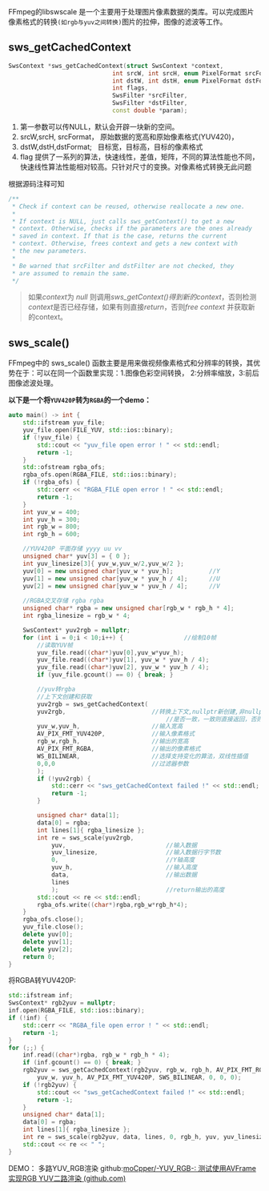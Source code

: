 FFmpeg的libswscale 是一个主要用于处理图片像素数据的类库。可以完成图片像素格式的转换`(如rgb与yuv之间转换)`图片的拉伸，图像的滤波等工作。

## sws_getCachedContext
```cpp
SwsContext *sws_getCachedContext(struct SwsContext *context,
                             int srcW, int srcH, enum PixelFormat srcFormat,
                             int dstW, int dstH, enum PixelFormat dstFormat,
                             int flags, 
                             SwsFilter *srcFilter, 
                             SwsFilter *dstFilter,
                             const double *param);

```

1. 第一参数可以传NULL，默认会开辟一块新的空间。
2. srcW,srcH, srcFormat， 原始数据的宽高和原始像素格式(YUV420)，
3. dstW,dstH,dstFormat;   目标宽，目标高，目标的像素格式
4. flag 提供了一系列的算法，快速线性，差值，矩阵，不同的算法性能也不同，快速线性算法性能相对较高。只针对尺寸的变换。对像素格式转换无此问题

根据源码注释可知
```cpp
/**
 * Check if context can be reused, otherwise reallocate a new one.
 *
 * If context is NULL, just calls sws_getContext() to get a new
 * context. Otherwise, checks if the parameters are the ones already
 * saved in context. If that is the case, returns the current
 * context. Otherwise, frees context and gets a new context with
 * the new parameters.
 *
 * Be warned that srcFilter and dstFilter are not checked, they
 * are assumed to remain the same.
 */

```
> 如果*context*为 *null* 则调用*sws_getContext()*得到新的*context*，否则检测*context*是否已经存储，如果有则直接*return*，否则*free context* 并获取新的context。

## sws_scale() 
FFmpeg中的 sws_scale() 函数主要是用来做视频像素格式和分辨率的转换，其优势在于：可以在同一个函数里实现：1.图像色彩空间转换， 2:分辨率缩放，3:前后图像滤波处理。


**以下是一个将`YUV420P`转为`RGBA`的一个demo：**
```cpp
auto main() -> int {
	std::ifstream yuv_file;
	yuv_file.open(FILE_YUV, std::ios::binary);
	if (!yuv_file) {
		std::cout << "yuv_file open error ! " << std::endl;
		return -1;
	}
	std::ofstream rgba_ofs;
	rgba_ofs.open(RGBA_FILE, std::ios::binary);
	if (!rgba_ofs) {
		std::cerr << "RGBA_FILE open error ! " << std::endl;
		return -1;
	}
	int yuv_w = 400;
	int yuv_h = 300;
	int rgb_w = 800;
	int rgb_h = 600;

	//YUV420P 平面存储 yyyy uu vv
	unsigned char* yuv[3] = { 0 };
	int yuv_linesize[3]{ yuv_w,yuv_w/2,yuv_w/2 };
	yuv[0] = new unsigned char[yuv_w * yuv_h];			//Y
	yuv[1] = new unsigned char[yuv_w * yuv_h / 4];		//U
	yuv[2] = new unsigned char[yuv_w * yuv_h / 4];		//V
	
	//RGBA交叉存储 rgba rgba
	unsigned char* rgba = new unsigned char[rgb_w * rgb_h * 4];
	int rgba_linesize = rgb_w * 4;

	SwsContext* yuv2rgb = nullptr;
	for (int i = 0;i < 10;i++) {                 //绘制10帧
		//读取YUV帧
		yuv_file.read((char*)yuv[0],yuv_w*yuv_h);
		yuv_file.read((char*)yuv[1], yuv_w * yuv_h / 4);
		yuv_file.read((char*)yuv[2], yuv_w * yuv_h / 4);
		if (yuv_file.gcount() == 0) { break; }

		//yuv转rgba
		//上下文创建和获取
		yuv2rgb = sws_getCachedContext(
		yuv2rgb,						//转换上下文,nullptr新创建,非nullptr判断与现有参数
											//是否一致，一致则直接返回，否则先清理当前再创建
		yuv_w,yuv_h,					//输入宽高
		AV_PIX_FMT_YUV420P,				//输入像素格式
		rgb_w,rgb_h,					//输出的宽高
		AV_PIX_FMT_RGBA,				//输出的像素格式
		WS_BILINEAR,					//选择支持变化的算法，双线性插值
		0,0,0							//过滤器参数
		);
		if (!yuv2rgb) {
			std::cerr << "sws_getCachedContext failed !" << std::endl;
			return -1;
		}

		unsigned char* data[1];
		data[0] = rgba;
		int lines[1]{ rgba_linesize };
		int re = sws_scale(yuv2rgb,
			yuv,							//输入数据
			yuv_linesize,					//输入数据行字节数
			0,                              //Y轴高度
			yuv_h,							//输入高度
			data,							//输出数据
			lines
			);								//return输出的高度
		std::cout << re << std::endl;
		rgba_ofs.write((char*)rgba,rgb_w*rgb_h*4);
	}
	rgba_ofs.close();
	yuv_file.close();
	delete yuv[0];
	delete yuv[1];
	delete yuv[2];
	return 0;
}
```
将RGBA转YUV420P:
```cpp
std::ifstream inf;
SwsContext* rgb2yuv = nullptr;
inf.open(RGBA_FILE, std::ios::binary);
if (!inf) {
	std::cerr << "RGBA_file open error ! " << std::endl;
	return -1;
}
for (;;) {
	inf.read((char*)rgba, rgb_w * rgb_h * 4);
	if (inf.gcount() == 0) { break; }
	rgb2yuv = sws_getCachedContext(rgb2yuv, rgb_w, rgb_h, AV_PIX_FMT_RGBA,
		yuv_w, yuv_h, AV_PIX_FMT_YUV420P, SWS_BILINEAR, 0, 0, 0);
	if (!rgb2yuv) {
		std::cout << "sws_getCachedContext failed !" << std::endl;
		return -1;
	}
	unsigned char* data[1];
	data[0] = rgba;
	int lines[1]{ rgba_linesize };
	int re = sws_scale(rgb2yuv, data, lines, 0, rgb_h, yuv, yuv_linesize);
	std::cout << re << " ";
}
```

DEMO： 多路YUV_RGB渲染
github:[moCpper/-YUV_RGB-: 测试使用AVFrame实现RGB YUV二路渲染 (github.com)](https://github.com/moCpper/-YUV_RGB-)
